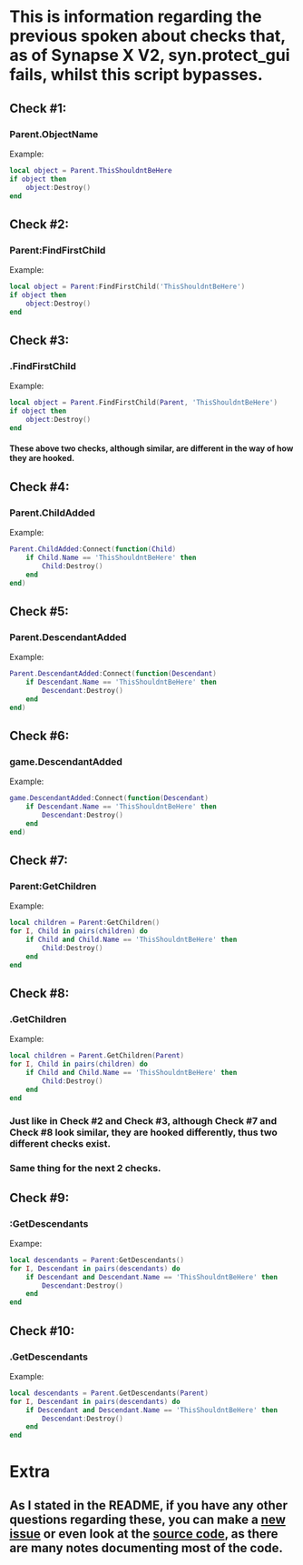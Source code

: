 # This is information regarding the previous spoken about checks that, as of Synapse X V2, syn.protect_gui fails, whilst this script bypasses.

## Check \#1:
### Parent.ObjectName
Example:
```lua
local object = Parent.ThisShouldntBeHere
if object then
    object:Destroy()
end
```
## Check \#2:
### Parent:FindFirstChild
Example:
```lua
local object = Parent:FindFirstChild('ThisShouldntBeHere')
if object then
    object:Destroy()
end
```
## Check \#3:
### .FindFirstChild
Example:
```lua 
local object = Parent.FindFirstChild(Parent, 'ThisShouldntBeHere')
if object then
    object:Destroy()
end
```
#### These above two checks, although similar, are different in the way of how they are hooked. <!--<br></br>Check \#2 is hooked through the game's metamethod, whilst Check \#3 is hooked through the Parent.FindFirstChild function. <br></br> The detection used in Check \#3 is quite common as saving the game or another object's function to a variable and then calling that function with the first argument of the actual object (in this case the parent) is common as doing this allows you to not need to use the : operator getting the desired function every time and instead just use the saved function (that wouldn't change in the first place, meaning you would not need to get the desired every time) which can pose as a performance boost.-->

## Check \#4:
### Parent.ChildAdded
Example:
```lua
Parent.ChildAdded:Connect(function(Child)
    if Child.Name == 'ThisShouldntBeHere' then
        Child:Destroy()
    end
end)
```
## Check \#5:
### Parent.DescendantAdded
Example:
```lua
Parent.DescendantAdded:Connect(function(Descendant)
    if Descendant.Name == 'ThisShouldntBeHere' then
        Descendant:Destroy()
    end
end)
```
## Check \#6:
### game.DescendantAdded
Example:
```lua
game.DescendantAdded:Connect(function(Descendant)
    if Descendant.Name == 'ThisShouldntBeHere' then
        Descendant:Destroy()
    end
end)
```
## Check \#7:
### Parent:GetChildren
Example:
```lua
local children = Parent:GetChildren()
for I, Child in pairs(children) do
    if Child and Child.Name == 'ThisShouldntBeHere' then
        Child:Destroy()
    end
end
```
## Check \#8:
### .GetChildren
Example:
```lua
local children = Parent.GetChildren(Parent)
for I, Child in pairs(children) do
    if Child and Child.Name == 'ThisShouldntBeHere' then
        Child:Destroy()
    end
end
```
### Just like in Check \#2 and Check \#3, although Check \#7 and Check \#8 look similar, they are hooked differently, thus two different checks exist.
### Same thing for the next 2 checks.

## Check \#9:
### :GetDescendants
Exampe:
```lua
local descendants = Parent:GetDescendants()
for I, Descendant in pairs(descendants) do
    if Descendant and Descendant.Name == 'ThisShouldntBeHere' then
        Descendant:Destroy()
    end
end
```
## Check \#10:
### .GetDescendants
Example:
```lua
local descendants = Parent.GetDescendants(Parent)
for I, Descendant in pairs(descendants) do
    if Descendant and Descendant.Name == 'ThisShouldntBeHere' then
        Descendant:Destroy()
    end
end
```

# Extra
## As I stated in the README, if you have any other questions regarding these, you can make a [new issue](https://github.com/TechHog8984/Hide-Instance/issues/new) or even look at the [source code](/script/HideObject.lua), as there are many notes documenting most of the code.
